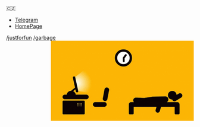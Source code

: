 🇨🇿 
- [Telegram](https://t.me/admalir)
- [HomePage](https://www.astronom.cz/malir/)

[/justforfun](/justforfun/README.md) [/garbage](/garbage/README.md) <img align="right" src="ueD3gLl.gif">




<!--
**amalir/amalir** is a ✨ _special_ ✨ repository because its `README.md` (this file) appears on your GitHub profile.

Here are some ideas to get you started:

- 🔭 I’m currently working on ...
- 🌱 I’m currently learning ...
- 👯 I’m looking to collaborate on ...
- 🤔 I’m looking for help with ...
- 💬 Ask me about ...
- 📫 How to reach me: ...
- 😄 Pronouns: ...
- ⚡ Fun fact: ...
-->
